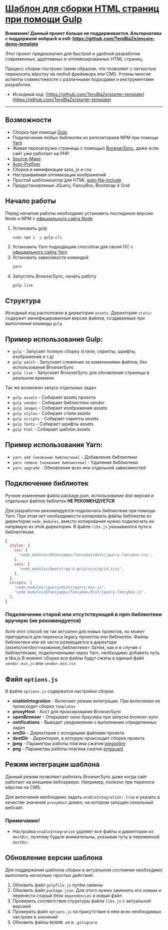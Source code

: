 # [Шаблон для сборки HTML страниц при помощи Gulp](https://github.com/TeroBlaZe/starter-template)

**Внимание! Данный проект больше не поддерживается. Альтернатива с поддержкой webpack и es6: https://github.com/TeroBlaZe/encore-demo-template**

Этот проект предназначен для быстрой и удобной разработки современных, адаптивных и оптимизированных HTML страниц.

Процесс сборки построен таким образом, что позволяет с легкостью переносить вёрстку на любой фреймворк или CMS. Учтены многие аспекты совместимости с различными подходами и инструментами разработки.


* Исходный код: [https://github.com/TeroBlaZe/starter-template](https://github.com/TeroBlaZe/starter-template)
---

## Возможности
* Сборка при помощи [Gulp](https://gulpjs.com)
* Подключение любых библиотек из репозиториев NPM при помощи [Yarn](https://yarnpkg.com)
* Живая перезагрузка страницы с помощью [BrowserSync](https://browsersync.io), даже если сайт уже работает на PHP.
* [Source-Maps](https://github.com/gulp-sourcemaps/gulp-sourcemaps)
* [Auto-Prefixer](https://github.com/sindresorhus/gulp-autoprefixer)
* Сборка и минификация sass, js и css
* Настраиваемая оптимизация изображений
* Простой шаблонизатор для HTML [gulp-file-include](https://www.npmjs.com/package/gulp-file-include)
* Предустановленые JQuery, FancyBox, Bootstrap 4 Grid

## Начало работы
Перед началом работы необходимо установить последнюю версию Node и NPM с [официального сайта Node](https://nodejs.org/en/download/)
1. Установить gulp
    ```bash
    sudo npm i -g gulp-cli
    ```
2. Установить Yarn подходящим способом для своей ОС с [официального сайта Yarn](https://yarnpkg.com/en/docs/install)
3. Установить зависимости командой
    ```bash
    yarn
    ```
4. Запустить BrowserSync, начать работу
    ```
    gulp live
    ```

## Структура
Исходный код расположен в директории `assets`.
Директория `static` содержит минифицированные версии файлов, создаваемые при выполнении команды `gulp`


## Пример использования Gulp:
* `gulp` - Запускет полную сборку (стили, скрипты, шрифты, изображения и т.д)
* `gulp watch` - Запускает слежение за изменениями файлов, без использования BrowserSync
* `gulp live` - Запускает BrowserSync для обновления страницы в реальном времени

Так же возможен запуск отдельных задач
* `gulp assets` - Собирает assets проекта
* `gulp vendor` - Собирает библиотеки vendor
* `gulp images` - Собирает изображения assets
* `gulp styles` - Собирает стили assets
* `gulp scripts` - Собирает скрипты assets
* `gulp fonts` - Собирает шрифты assets
* `gulp html` - Собирает шаблон assets

## Пример использования Yarn:
* `yarn add [название библиотеки]` - Добавление библиотеки
* `yarn remove [название библиотеки]` - Удаление библиотеки
* `yarn upgrade` - Обновление всех или отдельной зависимостей


## Подключение библиотек
Ручное изменение файла package.json, использование dist-версий и отдельных файлов библитек **НЕ РЕКОМЕНДУЕТСЯ**

Для разработки рекомендуется подключать библиотеки при помощи Yarn. При этом нет необходимости копировать файлы библиотек
из директории `node_modules`, вместо копирования нужно подключать их напрямую из этой директории.
В файле `libs.js` указываются пути к библиотекам.

```js
{
  styles: {
    css: [
      'node_modules/@fancyapps/fancybox/dist/jquery.fancybox.css',
    ],
    sass: [
      'node_modules/bootstrap-4-grid/scss/grid.scss',
    ],
  },
  scripts: [
    'node_modules/jquery/dist/jquery.min.js',
    'node_modules/@fancyapps/fancybox/dist/jquery.fancybox.js',
  ],
}
```

### Подключение старой или отсутствующей в npm библиотеки вручную (не рекомендуется)
Хотя этот способ не так актуален для новых проектов, но может пригодиться для переноса legacy проектов или библиотек.
Файлы библиотеки или её части размещается в директори /assets/vendor/<название_библиотеки>
Затем, как и в случае с библиотеками, подключенными через Yarn, необходимо добавить путь в libs.js
В момент сборки все файлы будут сжаты в единый файл `vendor.min.js` или `vendor.min.css`


## Файл `options.js`
В файле `options.js` содержатся настройки сборки.
* **enableIntegration** - Включает режим интеграции. При включении не происходит сборка `templates`
* **proxyHost** - Хост для проксирования BrowserSync
* **openBrowser** - Открывает окно браузера при запуске browser-sync
* **notifications** - Выводит уведомления о выполнении определенных задач
* **srcDir** - Директория с исходными файлами проекта
* **destDir** - Директория, в которую происходит сборка проекта
* **jpeg** - Параметры работы плагина сжатия [jpegoptim](https://www.npmjs.com/package/imagemin-jpegoptim)
* **png** - Параметры работы плагина сжатия [pngquant](https://www.npmjs.com/package/imagemin-pngquant)

## Режим интеграции шаблона
Данный режим позволяет работать BrowserSync даже когда сайт работает на внешнем вебсервере.
Например, полезно при переносе вёрстки на CMS. 

Для включения необходимо задать `enableIntegration: true` и указать в качестве значения `proxyHost` домен,
на котором запущен локальный вебсайт. 

### Примечание!
* Настройка `enableIntegration` удаляет все файлы и директории из `destDir`, поэтому будьте внимательны, указывая путь в переменной `destDir`

## Обновление версии шаблона
Для поддержания шаблона сборки в актуальном состоянии необходимо выполнить несколько простых действий:

1. Обновить файл `gulpfile.js` путём замены
2. Обновить файл `package.json`. Для этого нужно заменить его новым и перенести старый блок `dependencies` в новый файл
3. Проверить соответствие структуры файла `libs.js` с актуальной версией
4. Проверить файл `options.js` на присутствие в нём всех необходимых настроек и значений
5. Обновить файлы `README.md` и `.gitignore`
